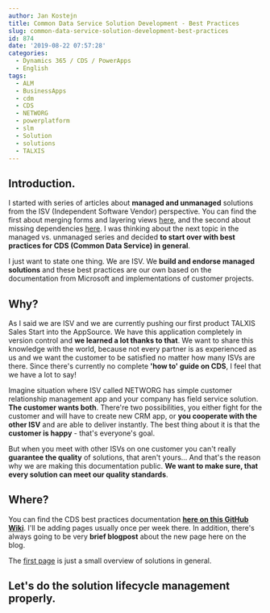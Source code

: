 ```yaml
---
author: Jan Kostejn
title: Common Data Service Solution Development - Best Practices
slug: common-data-service-solution-development-best-practices
id: 874
date: '2019-08-22 07:57:28'
categories:
  - Dynamics 365 / CDS / PowerApps
  - English
tags:
  - ALM
  - BusinessApps
  - cdm
  - CDS
  - NETWORG
  - powerplatform
  - slm
  - Solution
  - solutions
  - TALXIS
---
```


## Introduction.

I started with series of articles about **managed and unmanaged** solutions from the ISV (Independent Software Vendor) perspective. You can find the first about merging forms and layering views [here](/2019/03/07/merging-forms-and-views/), and the second about missing dependencies [here](/2019/06/11/missing-dependencies-managed-vs-unmanaged-part-2-microsoft-power-platform-and-cds/). I was thinking about the next topic in the managed vs. unmanaged series and decided **to start over with best practices for CDS (Common Data Service) in general**.

I just want to state one thing. We are ISV. We **build and endorse managed solutions** and these best practices are our own based on the documentation from Microsoft and implementations of customer projects.

## Why?

As I said we are ISV and we are currently pushing our first product TALXIS Sales Start into the AppSource. We have this application completely in version control and **we learned a lot thanks to that**. We want to share this knowledge with the world, because not every partner is as experienced as us and we want the customer to be satisfied no matter how many ISVs are there. Since there's currently no complete **'how to' guide on CDS**, I feel that we have a lot to say!

Imagine situation where ISV called NETWORG has simple customer relationship management app and your company has field service solution. **The customer wants both**. There're two possibilities, you either fight for the customer and will have to create new CRM app, or **you cooperate with the other ISV** and are able to deliver instantly. The best thing about it is that the **customer is happy** - that's everyone's goal.

But when you meet with other ISVs on one customer you can't really **guarantee the quality** of solutions, that aren't yours... And that's the reason why we are making this documentation public. **We want to make sure, that every solution can meet our quality standards**.

## Where?

You can find the CDS best practices documentation **[here on this GitHub Wiki](https://github.com/networg/cds-solution-development-docs/wiki)**. I'll be adding pages usually once per week there. In addition, there's always going to be very **brief blogpost** about the new page here on the blog.

The [first page](https://github.com/NETWORG/cds-solution-development-docs/wiki/Engineer's-Guide-to-CDS) is just a small overview of solutions in general.

## Let's do the solution lifecycle management properly.